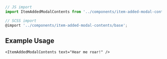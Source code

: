 ```js
// JS import
import ItemAddedModalContents from '../components/item-added-modal-contents'

// SCSS import
@import '../components/item-added-modal-contents/base';
```


## Example Usage

    <ItemAddedModalContents text="Hear me roar!" />
